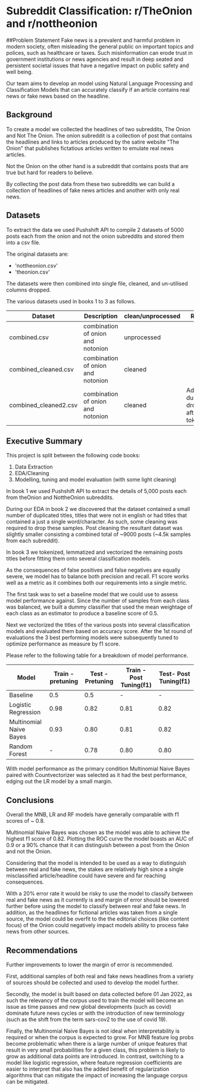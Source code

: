 # Subreddit Classification: r/TheOnion and r/nottheonion


##Problem Statement
Fake news is a prevalent and harmful problem in modern society, often misleading the general public on important topics and polices, such as healthcare or taxes. 
Such misinformation can erode trust in government institutions or news agencies and result in deep seated and persistent societal issues that have a negative impact on public safety and well being.


Our team aims to develop an model using Natural Language Processing and Classification Models that can accurately classify if an
article contains real news or fake news based on the headline.

## Background

To create a model we collected the headlines of two subreddits, The Onion and Not The Onion. 
The onion subreddit is a collection of post that contains the headlines and links to articles produced by the satire website "The Onion" 
that publishes fictatious articles written to emulate real news articles.

Not the Onion on the other hand is a subreddit that contains posts that are true but hard for readers to believe.

By collecting the post data from these two subreddits we can build a collection of headlines of fake news articles and another with only real news.

## Datasets

To extract the data we used Pushshift API to compile 2 datasets of 5000 posts each from the onion and not the onion subreddits and stored them into a csv file.

The original datasets are:
- 'nottheonion.csv'
- 'theonion.csv'

The datasets were then combined into single file, cleaned, and un-utilised columns dropped.

The various datasets used in books 1 to 3 as follows.

| Dataset               | Description                      | clean/unprocessed | Remarks                                          |Created   |
|-----------------------|----------------------------------|-------------------|--------------------------------------------------|--------|
| combined.csv          | combination of onion and notonion| unprocessed       |                                                  | Book 1 |
| combined_cleaned.csv  | combination of onion and notonion| cleaned           |                                                  | Book 2 |
| combined_cleaned2.csv | combination of onion and notonion| cleaned           | Additional duplicates dropped after tokenization | Book 3 |

## Executive Summary

This project is split between the following code books:
1) Data Extraction
2) EDA/Cleaning
3) Modelling, tuning and model evaluation (with some light cleaning)

In book 1 we used Pushshift API to extract the details of 5,000 posts each from theOnion and NottheOnion subreddits.

During our EDA in book 2 we discovered that the dataset contained a small number of duplicated titles, titles that were not in english or had titles that contained a just a single word/character.
As such, some cleaning was required to drop these samples. Post cleaning the resultant dataset was slightly smaller consisting a combined total of ~9000 posts (~4.5k samples from each subreddit).

In book 3 we tokenized, lemmatized and vectorized the remaining posts titles before fitting them onto several classification models.

As the consequences of false positives and false negatives are equally severe, we model has to balance both precision and recall. 
F1 score works well as a metric as it combines both our requirements into a single metric.

The first task was to set a baseline model that we could use to assess model performance against. 
Since the number of samples from each class was balanced, we built a dummy classifier that used the mean weightage of each class as an estimator to produce a baseline score of 0.5.

Next we vectorized the titles of the various posts into several classification models and evaluated them based on accuracy score.
After the 1st round of evaluations the 3 best performing models were subsequently tuned to optimize performance as measure by f1 score.

Please refer to the following table for a breakdown of model performance.

| Model                   | Train - pretuning | Test - Pretuning | Train - Post Tuning(f1) | Test- Post Tuning(f1) |
|-------------------------|-------------------|------------------|-------------------------|-----------------------|
| Baseline                | 0.5               | 0.5              | -                       | -                     |
| Logistic Regression     | 0.98              | 0.82             | 0.81                    | 0.82                  |
| Multinomial Naive Bayes | 0.93              | 0.80             | 0.81                    | 0.82                  |
| Random Forest           | -                 | 0.78             | 0.80                    | 0.80                  |

With model performance as the primary condition Multinomial Naive Bayes paired with Countvectorizer was selected as it had the best performance,
edging out the LR model by a small margin.

## Conclusions

Overall the MNB, LR and RF models have generally comparable with f1 scores of ~ 0.8.

Multinomial Naive Bayes was chosen as the model was able to achieve the highest f1 score of 0.82. 
Plotting the ROC curve the model boasts an AUC of 0.9 or a 90% chance that it can distinguish between a post from the Onion and not the Onion.

Considering that the model is intended to be used as a way to distinguish between real and fake news, 
the stakes are relatively high since a single misclassified article/headline could have severe and far reaching consequences.

With a 20% error rate it would be risky to use the model to classify between real and fake news as it currently is and margin of error should be lowered further before 
using the model to classify between real and fake news.
In addition, as the headlines for fictional articles was taken from a single source, 
the model could be overfit to the the editorial choices (like content focus) of the Onion could negatively impact models ability to process fake news from other sources.


## Recommendations

Further improvements to lower the margin of error is recommended.

First, additional samples of both real and fake news headlines from a variety of sources should be collected and used to develop the model further.

Secondly, the model is built based on data collected before 01 Jan 2022, as such the relevancy of the corpus used to train the model will become an issue as time passes and 
new global developments (such as covid) dominate future news cycles or with the introduction of new terminology (such as the shift from the term sars-cov2 to the use of covid 19).

Finally, the Multinomial Naive Bayes is not ideal when interpretability is required or when the corpus is expected to grow.
For MNB feature log probs become problematic when there is a large number of unique features that result in very small probabilities for a given class, this problem is likely to grow as additional data points are introduced. 
In contrast, switching to a model like logistic regression, where feature regression coefficients
are easier to interpret that also has the added benefit of  regularization algorithms that can mitigate the impact of increasing the language corpus can be mitigated. 


